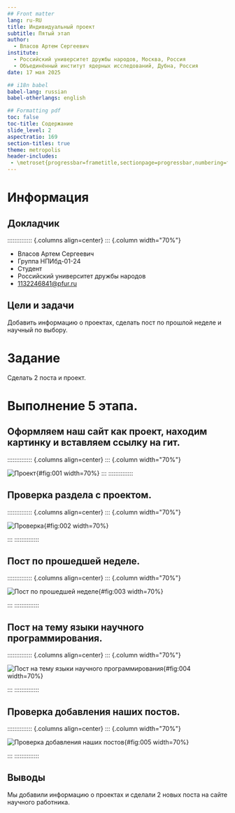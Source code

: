 ```yaml
---
## Front matter
lang: ru-RU
title: Индивидуальный проект
subtitle: Пятый этап
author:
  - Власов Артем Сергеевич
institute:
  - Российский университет дружбы народов, Москва, Россия
  - Объединённый институт ядерных исследований, Дубна, Россия
date: 17 мая 2025

## i18n babel
babel-lang: russian
babel-otherlangs: english

## Formatting pdf
toc: false
toc-title: Содержание
slide_level: 2
aspectratio: 169
section-titles: true
theme: metropolis
header-includes:
 - \metroset{progressbar=frametitle,sectionpage=progressbar,numbering=fraction}
---
```


# Информация

## Докладчик

:::::::::::::: {.columns align=center}
::: {.column width="70%"}

  * Власов Артем Сергеевич
  * Группа НПИбд-01-24
  * Студент
  * Российский университет дружбы народов
  * [1132246841@pfur.ru](mailto:1132246841@pfur.ru)


## Цели и задачи

Добавить информацию о проектах, сделать пост по прошлой неделе и научный по выбору.

# Задание

Сделать 2 поста и проект.
                                                    
# Выполнение 5 этапа.

## Оформляем наш сайт как проект, находим картинку и вставляем ссылку на гит.

:::::::::::::: {.columns align=center}
::: {.column width="70%"}

![Проект](image/1.png){#fig:001 width=70%}
:::
::::::::::::::


## Проверка раздела с проектом.

:::::::::::::: {.columns align=center}
::: {.column width="70%"}

![Проверка](image/2.png){#fig:002 width=70%}

:::
::::::::::::::


## Пост по прошедшей неделе.

:::::::::::::: {.columns align=center}
::: {.column width="70%"}


![Пост по прошедшей неделе](image/3.png){#fig:003 width=70%}

:::
::::::::::::::


## Пост на тему языки научного программирования.

:::::::::::::: {.columns align=center}
::: {.column width="70%"}

![Пост на тему языки научного программирования](image/4.png){#fig:004 width=70%}

:::
::::::::::::::


## Проверка добавления наших постов.

:::::::::::::: {.columns align=center}
::: {.column width="70%"}

![Проверка добавления наших постов](image/5.png){#fig:005 width=70%}

:::
::::::::::::::


## Выводы
Мы добавили информацию о проектах и сделали 2 новых поста на сайте научного работника.
